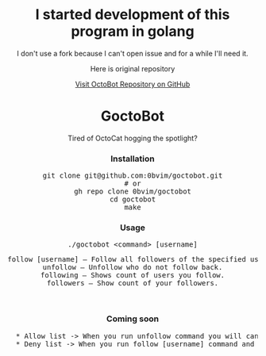 <div align="center">
<h1>I started development of this program in golang</h1>
<p>I don't use a fork because I can't open issue and for a while I'll need it. </p>
<p>Here is original repository</p>
  
<a href="https://github.com/X3ric/octobot/tree/main" target="_blank" rel="noopener noreferrer">
  Visit OctoBot Repository on GitHub
</a>


# GoctoBot

Tired of OctoCat hogging the spotlight?

### Installation

<pre>
git clone git@github.com:0bvim/goctobot.git
# or
gh repo clone 0bvim/goctobot
cd goctobot
make
</pre>

### Usage

<pre>
./goctobot &lt;command&gt; [username]
</pre>

<pre>
follow [username] — Follow all followers of the specified user.
unfollow — Unfollow who do not follow back.
following — Shows count of users you follow.
followers — Show count of your followers.
</pre>

<br>

### Coming soon
<pre>
  * Allow list -> When you run unfollow command you will can have a file in repository with usernames that you don't want unfollow even if them don't follow you back. Like Torvalds, Thompson and so forth.
  * Deny list -> When you run follow [username] command and don't want to follow someone is just put name in a file to.
</pre>

</div>
